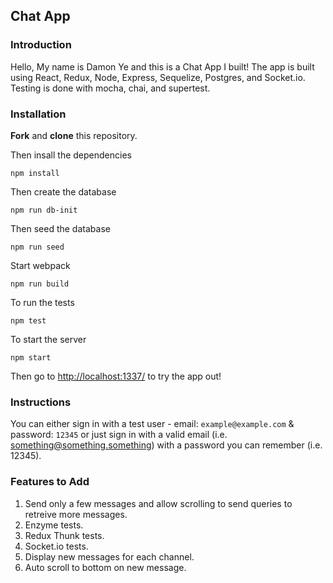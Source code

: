 ## Chat App

### Introduction
Hello, My name is Damon Ye and this is a Chat App I built!
The app is built using React, Redux, Node, Express, Sequelize, Postgres, and Socket.io. Testing is done with mocha, chai, and supertest.

### Installation
**Fork** and **clone** this repository.

Then insall the dependencies

```
npm install
```

Then create the database

```
npm run db-init
```

Then seed the database

```
npm run seed
```

Start webpack

```
npm run build
```

To run the tests

```
npm test
```

To start the server

```
npm start
```

Then go to [http://localhost:1337/](http://localhost:1337/) to try the app out!

### Instructions
You can either sign in with a test user - email: `example@example.com` & password: `12345` or just sign in with a valid email (i.e. something@something.something) with a password you can remember (i.e. 12345).

### Features to Add
1. Send only a few messages and allow scrolling to send queries to retreive more messages.
2. Enzyme tests.
3. Redux Thunk tests.
4. Socket.io tests.
5. Display new messages for each channel.
6. Auto scroll to bottom on new message.
